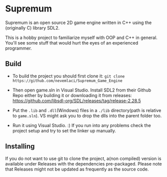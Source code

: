 # Supremum

Supremum is an open source 2D game engine written in C++ using the (originally C) library SDL2. 

This is a hobby project to familiarize myself with OOP and C++ in general. You'll see some stuff that would hurt the eyes of an experienced programmer.

## Build
* To build the project you should first clone it: `git clone https://github.com/nevemlaci/Supremum_Game_Engine`

* Then open game.sln in Visual Studio. Install SDL2 from their Github Repo either by building it or downloading it from releases: https://github.com/libsdl-org/SDL/releases/tag/release-2.28.5

* Put the `.lib` and `.dll`(Windows) files in a `./lib` directory(path is relative to `game.sln`). VS might ask you to drop the dlls into the parent folder too.

* Run it using Visual Studio. :) If you run into any problems check the project setup and try to set the linker up manually.

## Installing
  If you do not want to use git to clone the project, a(non compiled) version is available under Releases with the dependencies pre-packaged. Please note that Releases might not be updated as frequently as the source code.
